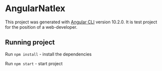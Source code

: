 # AngularNatlex

This project was generated with [Angular CLI](https://github.com/angular/angular-cli) version 10.2.0.
It is test project for the position of a web-developer.

## Running project

Run `npm install` - install the dependencies

Run `npm start` - start project